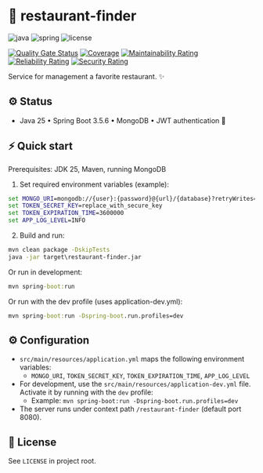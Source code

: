 # 🚀 restaurant-finder

![java](https://img.shields.io/badge/Java-25-blue) 
![spring](https://img.shields.io/badge/Spring_Boot-3.5.6-green) 
![license](https://img.shields.io/badge/license-MIT-lightgrey)

[![Quality Gate Status](https://sonarcloud.io/api/project_badges/measure?project=yolo-deploy_restaurant-finder&metric=alert_status)](https://sonarcloud.io/summary/new_code?id=yolo-deploy_restaurant-finder)
[![Coverage](https://sonarcloud.io/api/project_badges/measure?project=yolo-deploy_restaurant-finder&metric=coverage)](https://sonarcloud.io/summary/new_code?id=yolo-deploy_restaurant-finder)
[![Maintainability Rating](https://sonarcloud.io/api/project_badges/measure?project=yolo-deploy_restaurant-finder&metric=sqale_rating)](https://sonarcloud.io/summary/new_code?id=yolo-deploy_restaurant-finder)
[![Reliability Rating](https://sonarcloud.io/api/project_badges/measure?project=yolo-deploy_restaurant-finder&metric=reliability_rating)](https://sonarcloud.io/summary/new_code?id=yolo-deploy_restaurant-finder)
[![Security Rating](https://sonarcloud.io/api/project_badges/measure?project=yolo-deploy_restaurant-finder&metric=security_rating)](https://sonarcloud.io/summary/new_code?id=yolo-deploy_restaurant-finder)

Service for management a favorite restaurant. ✨

## ⚙️ Status

- Java 25 • Spring Boot 3.5.6 • MongoDB • JWT authentication 🔐

## ⚡ Quick start

Prerequisites: JDK 25, Maven, running MongoDB

1) Set required environment variables (example):

```cmd
set MONGO_URI=mongodb://{user}:{password}@{url}/{database}?retryWrites=true&w=majority
set TOKEN_SECRET_KEY=replace_with_secure_key
set TOKEN_EXPIRATION_TIME=3600000
set APP_LOG_LEVEL=INFO
```

2) Build and run:

```cmd
mvn clean package -DskipTests
java -jar target\restaurant-finder.jar
```

Or run in development:

```cmd
mvn spring-boot:run
```

Or run with the dev profile (uses application-dev.yml):

```cmd
mvn spring-boot:run -Dspring-boot.run.profiles=dev
```

## ⚙️ Configuration

- `src/main/resources/application.yml` maps the following environment variables:
  - `MONGO_URI`, `TOKEN_SECRET_KEY`, `TOKEN_EXPIRATION_TIME`, `APP_LOG_LEVEL`
- For development, use the `src/main/resources/application-dev.yml` file. Activate it by running with the `dev` profile:
  - Example: `mvn spring-boot:run -Dspring-boot.run.profiles=dev`
- The server runs under context path `/restaurant-finder` (default port 8080).


## 📜 License

See `LICENSE` in project root.
